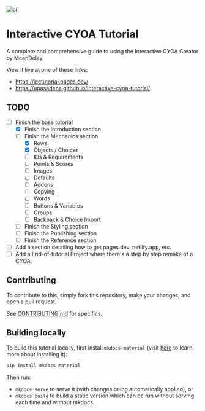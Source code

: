 [![ci]][ci_link]

# Interactive CYOA Tutorial
A complete and comprehensive guide to using the Interactive CYOA Creator by
MeanDelay.

View it live at one of these links:
* https://icctutorial.pages.dev/
* https://upasadena.github.io/interactive-cyoa-tutorial/

## TODO
- [ ] Finish the base tutorial
    - [x] Finish the Introduction section
    - [ ] Finish the Mechanics section
        - [x] Rows
        - [x] Objects / Choices
        - [ ] IDs & Requirements
        - [ ] Points & Scores
        - [ ] Images
        - [ ] Defaults
        - [ ] Addons
        - [ ] Copying
        - [ ] Words
        - [ ] Buttons & Variables
        - [ ] Groups
        - [ ] Backpack & Choice Import
    - [ ] Finish the Styling section
    - [ ] Finish the Publishing section
    - [ ] Finish the Reference section
- [ ] Add a section detailing how to get pages.dev, netlify.app, etc.
- [ ] Add a End-of-tutorial Project where there's a step by step remake of a
CYOA.

## Contributing
To contribute to this, simply fork this repository, make your changes, and
open a pull request.

See [CONTRIBUTING.md](./CONTRIBUTING.md) for specifics.

## Building locally
To build this tutorial locally, first install `mkdocs-material` (visit
[here](https://squidfunk.github.io/mkdocs-material/getting-started/) to learn
more about installing it):

```sh
pip install mkdocs-material
```

Then run:
* `mkdocs serve` to serve it (with changes being automatically applied), or
* `mkdocs build` to build a static version which can be run without serving
each time and without mkdocs.

<!-- URLs -->
[ci]: https://github.com/upasadena/interactive-cyoa-tutorial/actions/workflows/ci.yml/badge.svg
[ci_link]: https://github.com/upasadena/interactive-cyoa-tutorial/actions/workflows/ci.yml